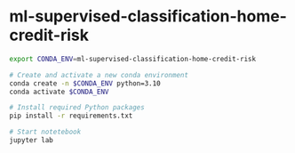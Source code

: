 # ml-supervised-classification-home-credit-risk

```bash
export CONDA_ENV=ml-supervised-classification-home-credit-risk

# Create and activate a new conda environment
conda create -n $CONDA_ENV python=3.10
conda activate $CONDA_ENV

# Install required Python packages
pip install -r requirements.txt

# Start notetebook
jupyter lab
```
